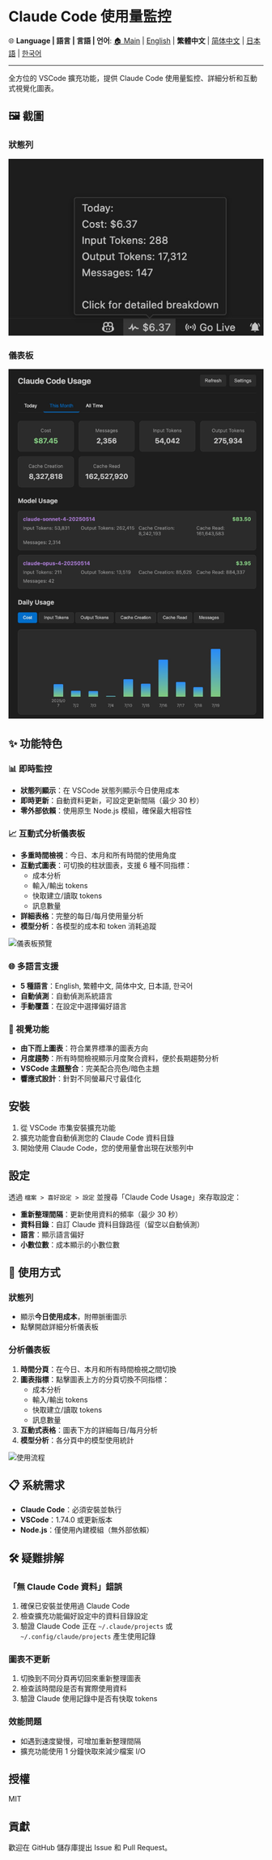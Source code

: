 # Claude Code 使用量監控

🌐 **Language | 語言 | 言語 | 언어**: [🏠 Main](README.md) | [English](README-en.md) | **繁體中文** | [简体中文](README-zh-CN.md) | [日本語](README-ja.md) | [한국어](README-ko.md)

---

全方位的 VSCode 擴充功能，提供 Claude Code 使用量監控、詳細分析和互動式視覺化圖表。

## 🖼️ 截圖

### 狀態列

![狀態列預覽](https://raw.githubusercontent.com/jack21/ClaudeCodeUsage/refs/heads/main/images/status-bar-preview.jpg)

### 儀表板

![儀表板預覽](https://raw.githubusercontent.com/jack21/ClaudeCodeUsage/refs/heads/main/images/dashboard-preview.jpg)

## ✨ 功能特色

### 📊 即時監控
- **狀態列顯示**：在 VSCode 狀態列顯示今日使用成本
- **即時更新**：自動資料更新，可設定更新間隔（最少 30 秒）
- **零外部依賴**：使用原生 Node.js 模組，確保最大相容性

### 📈 互動式分析儀表板
- **多重時間檢視**：今日、本月和所有時間的使用角度
- **互動式圖表**：可切換的柱狀圖表，支援 6 種不同指標：
  - 成本分析
  - 輸入/輸出 tokens
  - 快取建立/讀取 tokens
  - 訊息數量
- **詳細表格**：完整的每日/每月使用量分析
- **模型分析**：各模型的成本和 token 消耗追蹤

![儀表板預覽](images/dashboard-preview.png)

### 🌐 多語言支援
- **5 種語言**：English, 繁體中文, 简体中文, 日本語, 한국어
- **自動偵測**：自動偵測系統語言
- **手動覆蓋**：在設定中選擇偏好語言

### 🎨 視覺功能
- **由下而上圖表**：符合業界標準的圖表方向
- **月度趨勢**：所有時間檢視顯示月度聚合資料，便於長期趨勢分析
- **VSCode 主題整合**：完美配合亮色/暗色主題
- **響應式設計**：針對不同螢幕尺寸最佳化

## 安裝

1. 從 VSCode 市集安裝擴充功能
2. 擴充功能會自動偵測您的 Claude Code 資料目錄
3. 開始使用 Claude Code，您的使用量會出現在狀態列中

## 設定

透過 `檔案 > 喜好設定 > 設定` 並搜尋「Claude Code Usage」來存取設定：

- **重新整理間隔**：更新使用資料的頻率（最少 30 秒）
- **資料目錄**：自訂 Claude 資料目錄路徑（留空以自動偵測）
- **語言**：顯示語言偏好
- **小數位數**：成本顯示的小數位數

## 🚀 使用方式

### 狀態列
- 顯示**今日使用成本**，附帶脈衝圖示
- 點擊開啟詳細分析儀表板

### 分析儀表板
1. **時間分頁**：在今日、本月和所有時間檢視之間切換
2. **圖表指標**：點擊圖表上方的分頁切換不同指標：
   - 成本分析
   - 輸入/輸出 tokens  
   - 快取建立/讀取 tokens
   - 訊息數量
3. **互動式表格**：圖表下方的詳細每日/每月分析
4. **模型分析**：各分頁中的模型使用統計

![使用流程](images/usage-flow.png)

## 📋 系統需求

- **Claude Code**：必須安裝並執行
- **VSCode**：1.74.0 或更新版本
- **Node.js**：僅使用內建模組（無外部依賴）

## 🛠️ 疑難排解

### 「無 Claude Code 資料」錯誤
1. 確保已安裝並使用過 Claude Code
2. 檢查擴充功能偏好設定中的資料目錄設定  
3. 驗證 Claude Code 正在 `~/.claude/projects` 或 `~/.config/claude/projects` 產生使用記錄

### 圖表不更新
1. 切換到不同分頁再切回來重新整理圖表
2. 檢查該時間段是否有實際使用資料
3. 驗證 Claude 使用記錄中是否有快取 tokens

### 效能問題
- 如遇到速度變慢，可增加重新整理間隔
- 擴充功能使用 1 分鐘快取來減少檔案 I/O

## 授權

MIT

## 貢獻

歡迎在 GitHub 儲存庫提出 Issue 和 Pull Request。